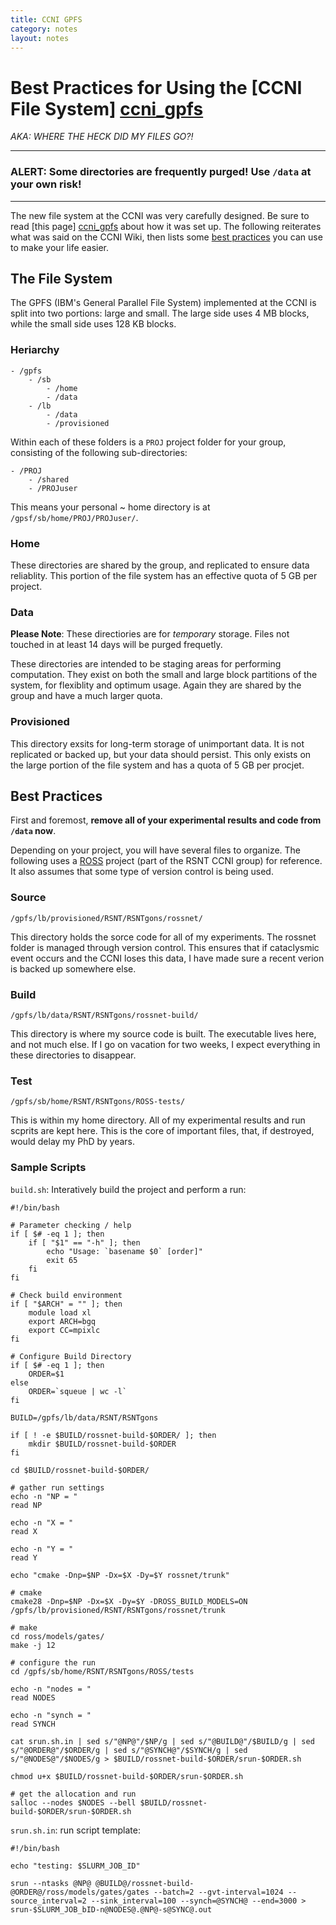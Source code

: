 ```yaml
---
title: CCNI GPFS
category: notes
layout: notes
---
```


# Best Practices for Using the [CCNI File System] [ccni_gpfs]

*AKA: WHERE THE HECK DID MY FILES GO?!*

---

### **ALERT**: Some directories are frequently purged! Use `/data` at your own risk!

---

The new file system at the CCNI was very carefully designed. 
Be sure to read [this page] [ccni_gpfs] about how it was set up.
The following reiterates what was said on the CCNI Wiki, then lists some [best practices](#best_practices) you can use to make your life easier.

## The File System

The GPFS (IBM's General Parallel File System) implemented at the CCNI is split into two portions: large and small. The large side uses 4 MB blocks, while the small side uses 128 KB blocks.

### Heriarchy

	- /gpfs
		- /sb
			- /home
			- /data
		- /lb
			- /data
			- /provisioned

Within each of these folders is a `PROJ` project folder for your group, consisting of the following sub-directories:

	- /PROJ
		- /shared
		- /PROJuser

This means your personal ~ home directory is at `/gpsf/sb/home/PROJ/PROJuser/`.

### Home

These directories are shared by the group, and replicated to ensure data reliablity. 
This portion of the file system has an effective quota of 5 GB per project.

### Data

**Please Note**: These directiories are for *temporary* storage. Files not touched in at least 14 days will be purged frequetly.

These directories are intended to be staging areas for performing computation. 
They exist on both the small and large block partitions of the system, for flexiblity and optimum usage.
Again they are shared by the group and have a much larger quota. 

### Provisioned

This directory exsits for long-term storage of unimportant data.
It is not replicated or backed up, but your data should persist.
This only exists on the large portion of the file system and has a quota of 5 GB per procjet.


## <a id='best_practices'></a> Best Practices

First and foremost, **remove all of your experimental results and code from `/data` now**.

Depending on your project, you will have several files to organize. The following uses a [ROSS][ross] project (part of the RSNT CCNI group) for reference. It also assumes that some type of version control is being used.

### Source
`/gpfs/lb/provisioned/RSNT/RSNTgons/rossnet/`

This directory holds the sorce code for all of my experiments.
The rossnet folder is managed through version control.
This ensures that if cataclysmic event occurs and the CCNI loses this data, I have made sure a recent verion is backed up somewhere else.

### Build
`/gpfs/lb/data/RSNT/RSNTgons/rossnet-build/`

This directory is where my source code is built. 
The executable lives here, and not much else. 
If I go on vacation for two weeks, I expect everything in these directories to disappear. 

### Test
`/gpfs/sb/home/RSNT/RSNTgons/ROSS-tests/`

This is within my home directory.
All of my experimental results and run scprits are kept here. 
This is the core of important files, that, if destroyed, would delay my PhD by years.



### Sample Scripts

`build.sh`: Interatively build the project and perform a run:

	#!/bin/bash

	# Parameter checking / help
	if [ $# -eq 1 ]; then
	    if [ "$1" == "-h" ]; then
	        echo "Usage: `basename $0` [order]"
	        exit 65
	    fi
	fi

	# Check build environment
	if [ "$ARCH" = "" ]; then 
	    module load xl
	    export ARCH=bgq
	    export CC=mpixlc
	fi

	# Configure Build Directory
	if [ $# -eq 1 ]; then 
	    ORDER=$1
	else
	    ORDER=`squeue | wc -l`
	fi

	BUILD=/gpfs/lb/data/RSNT/RSNTgons

	if [ ! -e $BUILD/rossnet-build-$ORDER/ ]; then
	    mkdir $BUILD/rossnet-build-$ORDER
	fi

	cd $BUILD/rossnet-build-$ORDER/

	# gather run settings
	echo -n "NP = "
	read NP

	echo -n "X = "
	read X

	echo -n "Y = "
	read Y

	echo "cmake -Dnp=$NP -Dx=$X -Dy=$Y rossnet/trunk"

	# cmake
	cmake28 -Dnp=$NP -Dx=$X -Dy=$Y -DROSS_BUILD_MODELS=ON /gpfs/lb/provisioned/RSNT/RSNTgons/rossnet/trunk

	# make
	cd ross/models/gates/
	make -j 12

	# configure the run
	cd /gpfs/sb/home/RSNT/RSNTgons/ROSS/tests

	echo -n "nodes = "
	read NODES

	echo -n "synch = "
	read SYNCH

	cat srun.sh.in | sed s/"@NP@"/$NP/g | sed s/"@BUILD@"/$BUILD/g | sed s/"@ORDER@"/$ORDER/g | sed s/"@SYNCH@"/$SYNCH/g | sed s/"@NODES@"/$NODES/g > $BUILD/rossnet-build-$ORDER/srun-$ORDER.sh

	chmod u+x $BUILD/rossnet-build-$ORDER/srun-$ORDER.sh

	# get the allocation and run
	salloc --nodes $NODES --bell $BUILD/rossnet-build-$ORDER/srun-$ORDER.sh

`srun.sh.in`: run script template:

	#!/bin/bash

	echo "testing: $SLURM_JOB_ID"

	srun --ntasks @NP@ @BUILD@/rossnet-build-@ORDER@/ross/models/gates/gates --batch=2 --gvt-interval=1024 --source_interval=2 --sink_interval=100 --synch=@SYNCH@ --end=3000 > srun-$SLURM_JOB_bID-n@NODES@.@NP@-s@SYNC@.out

[ccni_gpfs]: https://ccni.rpi.edu/wiki/index.php/File_System "CCNI File System"
[ross]: http://odin.cs.rpi.edu "Rensselaer Optimistic Simulation System"